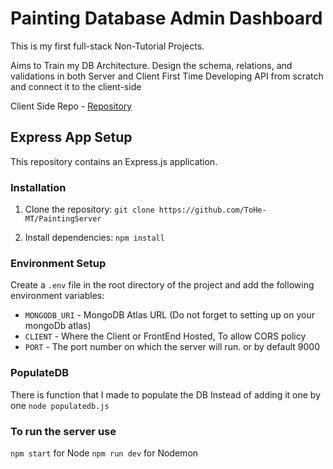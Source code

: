 # Painting Database Admin Dashboard
This is my first full-stack Non-Tutorial Projects. 

Aims to Train my DB Architecture. Design the schema, relations, and validations in both Server and Client 
First Time Developing API from scratch and connect it to the client-side 

Client Side Repo - [Repository](https://github.com/ToHe-MT/PaintingClient)

## Express App Setup

This repository contains an Express.js application.

### Installation

1. Clone the repository: `git clone https://github.com/ToHe-MT/PaintingServer`


2. Install dependencies: `npm install`


### Environment Setup

Create a `.env` file in the root directory of the project and add the following environment variables:

- `MONGODB_URI` - MongoDB Atlas URL (Do not forget to setting up on your mongoDb atlas)
- `CLIENT` - Where the Client or FrontEnd Hosted, To allow CORS policy
- `PORT` - The port number on which the server will run. or by default 9000

### PopulateDB

There is function that I made to populate the DB Instead of adding it one by one
`node populatedb.js`

### To run the server use 

`npm start` for Node
`npm run dev` for Nodemon

